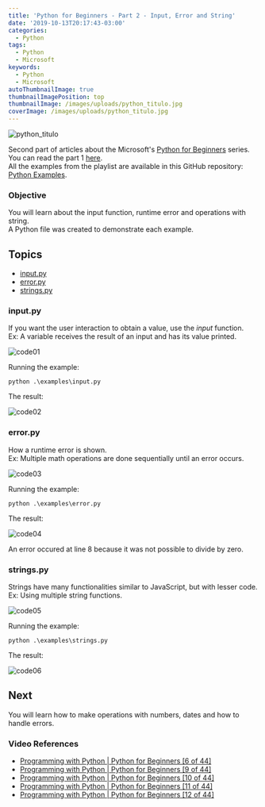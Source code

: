 ```yaml
---
title: 'Python for Beginners - Part 2 - Input, Error and String'
date: '2019-10-13T20:17:43-03:00'
categories:
  - Python
tags:
  - Python
  - Microsoft
keywords:
  - Python
  - Microsoft
autoThumbnailImage: true
thumbnailImagePosition: top
thumbnailImage: /images/uploads/python_titulo.jpg
coverImage: /images/uploads/python_titulo.jpg
---
```

![python_titulo](/images/uploads/python_titulo.jpg)

Second part of articles about the Microsoft's [Python for Beginners](https://www.youtube.com/watch?v=jFCNu1-Xdsw&list=PLlrxD0HtieHhS8VzuMCfQD4uJ9yne1mE6) series.  
You can read the part 1 [here](https://lucianopereira.netlify.com/posts/python-for-beginners-part-1-hello-world/).  
All the examples from the playlist are available in this GitHub repository: [Python Examples](https://github.com/lucianopereira86/Python-Examples).

### Objective

You will learn about the input function, runtime error and operations with string.  
A Python file was created to demonstrate each example.

## Topics

* [input.py](#inputpy)
* [error.py](#errorpy)
* [strings.py](#stringspy)

### input.py

If you want the user interaction to obtain a value, use the _input_ function.  
Ex: A variable receives the result of an input and has its value printed.

![code01](/images/uploads/python_code01.JPG)

Running the example:

```batch
python .\examples\input.py
```

The result:

![code02](/images/uploads/python_code02.JPG)

### error.py

How a runtime error is shown.  
Ex: Multiple math operations are done sequentially until an error occurs.

![code03](/images/uploads/python_code03.JPG)

Running the example:

```batch
python .\examples\error.py
```

The result:

![code04](/images/uploads/python_code04.JPG)

An error occured at line 8 because it was not possible to divide by zero.

### strings.py

Strings have many functionalities similar to JavaScript, but with lesser code.  
Ex: Using multiple string functions.

![code05](/images/uploads/python_code05.JPG)

Running the example:

```batch
python .\examples\strings.py
```

The result:

![code06](/images/uploads/python_code06.JPG)

## Next

You will learn how to make operations with numbers, dates and how to handle errors.

### Video References
* [Programming with Python | Python for Beginners [6 of 44]](https://www.youtube.com/watch?v=wWwr0tDSqnE&list=PLlrxD0HtieHhS8VzuMCfQD4uJ9yne1mE6&index=6)  
* [Programming with Python | Python for Beginners [9 of 44]](https://www.youtube.com/watch?v=wWwr0tDSqnE&list=PLlrxD0HtieHhS8VzuMCfQD4uJ9yne1mE6&index=9)  
* [Programming with Python | Python for Beginners [10 of 44]](https://www.youtube.com/watch?v=zv3cVJHCqXA&list=PLlrxD0HtieHhS8VzuMCfQD4uJ9yne1mE6&index=10)  
* [Programming with Python | Python for Beginners [11 of 44]](https://www.youtube.com/watch?v=zv3cVJHCqXA&list=PLlrxD0HtieHhS8VzuMCfQD4uJ9yne1mE6&index=11)  
* [Programming with Python | Python for Beginners [12 of 44]](https://www.youtube.com/watch?v=zv3cVJHCqXA&list=PLlrxD0HtieHhS8VzuMCfQD4uJ9yne1mE6&index=12)
